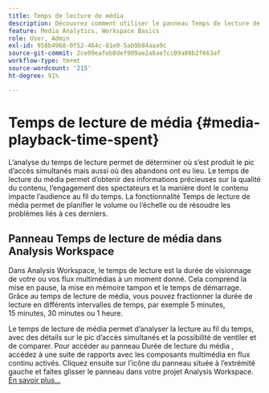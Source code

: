 ```yaml
---
title: Temps de lecture de média
description: Découvrez comment utiliser le panneau Temps de lecture de média pour analyser le temps de lecture et comprendre le pic d’accès simultanés et l’endroit où des abandons ont eu lieu.
feature: Media Analytics, Workspace Basics
role: User, Admin
exl-id: 958b4968-0f52-464c-81e0-5ab9b84aaa9c
source-git-commit: 2ce09eafeb8def909ae2a8ae7cc09a88b2f663af
workflow-type: tm+mt
source-wordcount: '215'
ht-degree: 91%

---
```


# Temps de lecture de média {#media-playback-time-spent}

L’analyse du temps de lecture permet de déterminer où s’est produit le pic d’accès simultanés mais aussi où des abandons ont eu lieu. Le temps de lecture du média permet d’obtenir des informations précieuses sur la qualité du contenu, l’engagement des spectateurs et la manière dont le contenu impacte l’audience au fil du temps. La fonctionnalité Temps de lecture de média permet de planifier le volume ou l’échelle ou de résoudre les problèmes liés à ces derniers.

## Panneau Temps de lecture de média dans Analysis Workspace

Dans Analysis Workspace, le temps de lecture est la durée de visionnage de votre ou vos flux multimédias à un moment donné. Cela comprend la mise en pause, la mise en mémoire tampon et le temps de démarrage. Grâce au temps de lecture de média, vous pouvez fractionner la durée de lecture en différents intervalles de temps, par exemple 5 minutes, 15 minutes, 30 minutes ou 1 heure.


Le temps de lecture de média permet d’analyser la lecture au fil du temps, avec des détails sur le pic d’accès simultanés et la possibilité de ventiler et de comparer. Pour accéder au panneau Durée de lecture du média , accédez à une suite de rapports avec les composants multimédia en flux continu activés. Cliquez ensuite sur l’icône du panneau située à l’extrémité gauche et faites glisser le panneau dans votre projet Analysis Workspace. [En savoir plus...](https://experienceleague.adobe.com/docs/analytics/analyze/analysis-workspace/panels/media-playback-timespent/media-playback-time-spent.html?lang=fr)

<!-- ## DOES THIS APPLY Get Concurrent Viewers via Analytics Reporting API

REVISE You can also get concurrent viewer data for up to 1-month at a time at minute-level granularity using the Analytics Reporting API 2.0.  The reporting API uses the same definition of concurrent viewers as Analysis Workspace.  For more information see [_*Get concurrent viewers JSON report data with Analytics 2.0 APIs*_](/help/reporting/reports-and-analytics/get-concurrent-json20.md). -->
